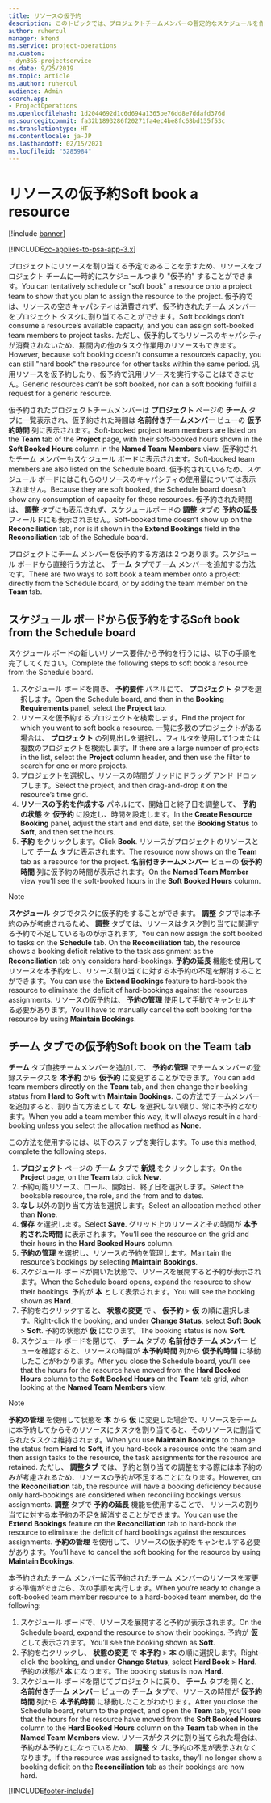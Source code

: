 ```yaml
---
title: リソースの仮予約
description: このトピックでは、プロジェクトチームメンバーの暫定的なスケジュールを作成したり、チームメンバーを仮予約する方法についての情報を示します。
author: ruhercul
manager: kfend
ms.service: project-operations
ms.custom:
- dyn365-projectservice
ms.date: 9/25/2019
ms.topic: article
ms.author: ruhercul
audience: Admin
search.app:
- ProjectOperations
ms.openlocfilehash: 1d2044692d1c6d694a1365be76dd8e7ddafd376d
ms.sourcegitcommit: fa32b1893286f20271fa4ec4be8fc68bd135f53c
ms.translationtype: HT
ms.contentlocale: ja-JP
ms.lasthandoff: 02/15/2021
ms.locfileid: "5285984"
---
```

# <a name="soft-book-a-resource"></a><span data-ttu-id="01ac6-103">リソースの仮予約</span><span class="sxs-lookup"><span data-stu-id="01ac6-103">Soft book a resource</span></span>

[!include [banner](../includes/psa-now-project-operations.md)]

[!INCLUDE[cc-applies-to-psa-app-3.x](../includes/cc-applies-to-psa-app-3x.md)]

<span data-ttu-id="01ac6-104">プロジェクトにリソースを割り当てる予定であることを示すため、リソースをプロジェクト チームに一時的にスケジュールつまり "仮予約" することができます。</span><span class="sxs-lookup"><span data-stu-id="01ac6-104">You can tentatively schedule or "soft book" a resource onto a project team to show that you plan to assign the resource to the project.</span></span> <span data-ttu-id="01ac6-105">仮予約では、リソースの空きキャパシティは消費されず、仮予約されたチーム メンバーをプロジェクト タスクに割り当てることができます。</span><span class="sxs-lookup"><span data-stu-id="01ac6-105">Soft bookings don’t consume a resource’s available capacity, and you can assign soft-booked team members to project tasks.</span></span> <span data-ttu-id="01ac6-106">ただし、仮予約してもリソースのキャパシティが消費されないため、期間内の他のタスク作業用のリソースもできます。</span><span class="sxs-lookup"><span data-stu-id="01ac6-106">However, because soft booking doesn’t consume a resource’s capacity, you can still "hard book" the resource for other tasks within the same period.</span></span> <span data-ttu-id="01ac6-107">汎用リソースを仮予約したり、仮予約で汎用リソースを実行することはできません。</span><span class="sxs-lookup"><span data-stu-id="01ac6-107">Generic resources can’t be soft booked, nor can a soft booking fulfill a request for a generic resource.</span></span>

<span data-ttu-id="01ac6-108">仮予約されたプロジェクトチームメンバーは **プロジェクト** ページの **チーム** タブに一覧表示され、仮予約された時間は **名前付きチームメンバー** ビューの **仮予約時間** 列に表示されます。</span><span class="sxs-lookup"><span data-stu-id="01ac6-108">Soft-booked project team members are listed on the **Team** tab of the **Project** page, with their soft-booked hours shown in the **Soft Booked Hours** column in the **Named Team Members** view.</span></span> <span data-ttu-id="01ac6-109">仮予約されたチーム メンバーもスケジュール ボードに表示されます。</span><span class="sxs-lookup"><span data-stu-id="01ac6-109">Soft-booked team members are also listed on the Schedule board.</span></span> <span data-ttu-id="01ac6-110">仮予約されているため、スケジュール ボードにはこれらのリソースのキャパシティの使用量については表示されません。</span><span class="sxs-lookup"><span data-stu-id="01ac6-110">Because they are soft booked, the Schedule board doesn't show any consumption of capacity for these resources.</span></span> <span data-ttu-id="01ac6-111">仮予約された時間は、 **調整** タブにも表示されず、スケジュールボードの **調整** タブの **予約の延長** フィールドにも表示されません。</span><span class="sxs-lookup"><span data-stu-id="01ac6-111">Soft-booked time doesn’t show up on the **Reconciliation** tab, nor is it shown in the **Extend Bookings** field in the **Reconciliation** tab of the Schedule board.</span></span> 

<span data-ttu-id="01ac6-112">プロジェクトにチーム メンバーを仮予約する方法は 2 つあります。スケジュール ボードから直接行う方法と、 **チーム** タブでチーム メンバーを追加する方法です。</span><span class="sxs-lookup"><span data-stu-id="01ac6-112">There are two ways to soft book a team member onto a project: directly from the Schedule board, or by adding the team member on the **Team** tab.</span></span> 

## <a name="soft-book-from-the-schedule-board"></a><span data-ttu-id="01ac6-113">スケジュール ボードから仮予約をする</span><span class="sxs-lookup"><span data-stu-id="01ac6-113">Soft book from the Schedule board</span></span>
<span data-ttu-id="01ac6-114">スケジュール ボードの新しいリソース要件から予約を行うには、以下の手順を完了してください。</span><span class="sxs-lookup"><span data-stu-id="01ac6-114">Complete the following steps to soft book a resource from the Schedule board.</span></span> 

1. <span data-ttu-id="01ac6-115">スケジュール ボードを開き、 **予約要件** パネルにて、 **プロジェクト** タブを選択します。</span><span class="sxs-lookup"><span data-stu-id="01ac6-115">Open the Schedule board, and then in the **Booking Requirements** panel, select the **Project** tab.</span></span>
2. <span data-ttu-id="01ac6-116">リソースを仮予約するプロジェクトを検索します。</span><span class="sxs-lookup"><span data-stu-id="01ac6-116">Find the project for which you want to soft book a resource.</span></span> <span data-ttu-id="01ac6-117">一覧に多数のプロジェクトがある場合は、 **プロジェクト** の列見出しを選択し、フィルタを使用して1つまたは複数のプロジェクトを検索します。</span><span class="sxs-lookup"><span data-stu-id="01ac6-117">If there are a large number of projects in the list, select the **Project** column header, and then use the filter to search for one or more projects.</span></span>
3. <span data-ttu-id="01ac6-118">プロジェクトを選択し、リソースの時間グリッドにドラッグ アンド ドロップします。</span><span class="sxs-lookup"><span data-stu-id="01ac6-118">Select the project, and then drag-and-drop it on the resource’s time grid.</span></span>
5. <span data-ttu-id="01ac6-119">**リソースの予約を作成する** パネルにて、開始日と終了日を調整して、 **予約の状態** を **仮予約** に設定し、時間を設定します。</span><span class="sxs-lookup"><span data-stu-id="01ac6-119">In the **Create Resource Booking** panel, adjust the start and end date, set the **Booking Status** to **Soft**, and then set the hours.</span></span> 
6. <span data-ttu-id="01ac6-120">**予約** をクリックします。</span><span class="sxs-lookup"><span data-stu-id="01ac6-120">Click **Book**.</span></span> <span data-ttu-id="01ac6-121">リソースがプロジェクトのリソースとして **チーム** タブに表示されます。</span><span class="sxs-lookup"><span data-stu-id="01ac6-121">The resource now shows on the **Team** tab as a resource for the project.</span></span> <span data-ttu-id="01ac6-122">**名前付きチームメンバー** ビューの **仮予約時間** 列に仮予約の時間が表示されます。</span><span class="sxs-lookup"><span data-stu-id="01ac6-122">On the **Named Team Member** view you’ll see the soft-booked hours in the **Soft Booked Hours** column.</span></span>

> [!NOTE]
> <span data-ttu-id="01ac6-123">**スケジュール** タブでタスクに仮予約をすることができます。 **調整** タブでは本予約のみが考慮されるため、 **調整** タブでは、リソースはタスク割り当てに関連する予約で不足しているものが示されます。</span><span class="sxs-lookup"><span data-stu-id="01ac6-123">You can now assign the soft booked to tasks on the **Schedule** tab. On the **Reconciliation** tab, the resource shows a booking deficit relative to the task assignment as the **Reconciliation** tab only considers hard-bookings.</span></span> <span data-ttu-id="01ac6-124">**予約の延長** 機能を使用してリソースを本予約をし、リソース割り当てに対する本予約の不足を解消することができます。</span><span class="sxs-lookup"><span data-stu-id="01ac6-124">You can use the **Extend Bookings** feature to hard-book the resource to eliminate the deficit of hard-bookings against the resources assignments.</span></span> <span data-ttu-id="01ac6-125">リソースの仮予約は、 **予約の管理** 使用して手動でキャンセルする必要があります。</span><span class="sxs-lookup"><span data-stu-id="01ac6-125">You’ll have to manually cancel the soft booking for the resource by using **Maintain Bookings**.</span></span>

## <a name="soft-book-on-the-team-tab"></a><span data-ttu-id="01ac6-126">チーム タブでの仮予約</span><span class="sxs-lookup"><span data-stu-id="01ac6-126">Soft book on the Team tab</span></span>

<span data-ttu-id="01ac6-127">**チーム** タブ直接チームメンバーを追加して、 **予約の管理** でチームメンバーの登録ステータスを **本予約** から **仮予約** に変更することができます。</span><span class="sxs-lookup"><span data-stu-id="01ac6-127">You can add team members directly on the **Team** tab, and then change their booking status from **Hard** to **Soft** with **Maintain Bookings**.</span></span> <span data-ttu-id="01ac6-128">この方法でチームメンバーを追加すると、割り当て方法として **なし** を選択しない限り、常に本予約となります。</span><span class="sxs-lookup"><span data-stu-id="01ac6-128">When you add a team member this way, it will always result in a hard-booking unless you select the allocation method as **None**.</span></span>

<span data-ttu-id="01ac6-129">この方法を使用するには、以下のステップを実行します。</span><span class="sxs-lookup"><span data-stu-id="01ac6-129">To use this method, complete the following steps.</span></span>

1. <span data-ttu-id="01ac6-130">**プロジェクト** ページの **チーム** タブで **新規** をクリックします。</span><span class="sxs-lookup"><span data-stu-id="01ac6-130">On the **Project** page, on the **Team** tab, click **New**.</span></span>
2. <span data-ttu-id="01ac6-131">予約可能リソース、ロール、開始日、終了日を選択します。</span><span class="sxs-lookup"><span data-stu-id="01ac6-131">Select the bookable resource, the role, and the from and to dates.</span></span>
3. <span data-ttu-id="01ac6-132">**なし** 以外の割り当て方法を選択します。</span><span class="sxs-lookup"><span data-stu-id="01ac6-132">Select an allocation method other than **None**.</span></span>
4. <span data-ttu-id="01ac6-133">**保存** を選択します。</span><span class="sxs-lookup"><span data-stu-id="01ac6-133">Select **Save**.</span></span> <span data-ttu-id="01ac6-134">グリッド上のリソースとその時間が **本予約された時間** に表示されます。</span><span class="sxs-lookup"><span data-stu-id="01ac6-134">You’ll see the resource on the grid and their hours in the **Hard Booked Hours** column.</span></span>
5. <span data-ttu-id="01ac6-135">**予約の管理** を選択し、リソースの予約を管理します。</span><span class="sxs-lookup"><span data-stu-id="01ac6-135">Maintain the resource’s bookings by selecting **Maintain Bookings**.</span></span>
6. <span data-ttu-id="01ac6-136">スケジュール ボードが開いた状態で、リソースを展開すると予約が表示されます。</span><span class="sxs-lookup"><span data-stu-id="01ac6-136">When the Schedule board opens, expand the resource to show their bookings.</span></span> <span data-ttu-id="01ac6-137">予約が **本** として表示されます。</span><span class="sxs-lookup"><span data-stu-id="01ac6-137">You will see the booking shown as **Hard**.</span></span>
7. <span data-ttu-id="01ac6-138">予約を右クリックすると、 **状態の変更** で 、 **仮予約** \> **仮** の順に選択します。</span><span class="sxs-lookup"><span data-stu-id="01ac6-138">Right-click the booking, and under **Change Status**, select **Soft Book** \> **Soft**.</span></span> <span data-ttu-id="01ac6-139">予約の状態が **仮** になります。</span><span class="sxs-lookup"><span data-stu-id="01ac6-139">The booking status is now **Soft**.</span></span>
8. <span data-ttu-id="01ac6-140">スケジュール ボードを閉じて、 **チーム** タブの **名前付きチーム メンバー** ビューを確認すると、リソースの時間が **本予約時間** 列から **仮予約時間** に移動したことがわかります。</span><span class="sxs-lookup"><span data-stu-id="01ac6-140">After you close the Schedule board, you’ll see that the hours for the resource have moved from the **Hard Booked Hours** column to the **Soft Booked Hours** on the **Team** tab grid, when looking at the **Named Team Members** view.</span></span>

> [!NOTE]
> <span data-ttu-id="01ac6-141">**予約の管理** を使用して状態を **本** から **仮** に変更した場合で、リソースをチームに本予約してからそのリソースにタスクを割り当てると、そのリソースに割当てられたタスクは維持されます。</span><span class="sxs-lookup"><span data-stu-id="01ac6-141">When you use **Maintain Bookings** to change the status from **Hard** to **Soft**, if you hard-book a resource onto the team and then assign tasks to the resource, the task assignments for the resource are retained.</span></span> <span data-ttu-id="01ac6-142">ただし、 **調整タブ** では、予約と割り当ての調整をする際には本予約のみが考慮されるため、リソースの予約が不足することになります。</span><span class="sxs-lookup"><span data-stu-id="01ac6-142">However, on the **Reconciliation** tab, the resource will have a booking deficiency because only hard-bookings are considered when reconciling bookings versus assignments.</span></span> <span data-ttu-id="01ac6-143">**調整** タブで **予約の延長** 機能を使用することで、 リソースの割り当てに対する本予約の不足を解消することができます。</span><span class="sxs-lookup"><span data-stu-id="01ac6-143">You can use the **Extend Bookings** feature on the **Reconciliation** tab to hard-book the resource to eliminate the deficit of hard bookings against the resources assignments.</span></span> <span data-ttu-id="01ac6-144">**予約の管理** を使用して、リソースの仮予約をキャンセルする必要があります。</span><span class="sxs-lookup"><span data-stu-id="01ac6-144">You’ll have to cancel the soft booking for the resource by using **Maintain Bookings**.</span></span>

<span data-ttu-id="01ac6-145">本予約されたチーム メンバーに仮予約されたチーム メンバーのリソースを変更する準備ができたら、次の手順を実行します。</span><span class="sxs-lookup"><span data-stu-id="01ac6-145">When you’re ready to change a soft-booked team member resource to a hard-booked team member, do the following:</span></span>

1. <span data-ttu-id="01ac6-146">スケジュール ボードで、リソースを展開すると予約が表示されます。</span><span class="sxs-lookup"><span data-stu-id="01ac6-146">On the Schedule board, expand the resource to show their bookings.</span></span> <span data-ttu-id="01ac6-147">予約が **仮** として表示されます。</span><span class="sxs-lookup"><span data-stu-id="01ac6-147">You’ll see the booking shown as **Soft**.</span></span>
2. <span data-ttu-id="01ac6-148">予約を右クリックし、 **状態の変更** で **本予約** \> **本** の順に選択します。</span><span class="sxs-lookup"><span data-stu-id="01ac6-148">Right-click the booking, and under **Change Status**, select **Hard Book** \> **Hard**.</span></span> <span data-ttu-id="01ac6-149">予約の状態が **本** になります。</span><span class="sxs-lookup"><span data-stu-id="01ac6-149">The booking status is now **Hard**.</span></span>
3. <span data-ttu-id="01ac6-150">スケジュール ボードを閉じてプロジェクトに戻り、 **チーム** タブを開くと、 **名前付きチーム メンバー** ビューの **チーム** タブで、リソースの時間が **仮予約時間** 列から **本予約時間** に移動したことがわかります。</span><span class="sxs-lookup"><span data-stu-id="01ac6-150">After you close the Schedule board, return to the project, and open the **Team** tab, you’ll see that the hours for the resource have moved from the **Soft Booked Hours** column to the **Hard Booked Hours** column on the **Team** tab when in the **Named Team Members** view.</span></span> <span data-ttu-id="01ac6-151">リソースがタスクに割り当てられた場合は、予約が本予約とになっているため、 **調整** タブに予約の不足が表示されなくなります。</span><span class="sxs-lookup"><span data-stu-id="01ac6-151">If the resource was assigned to tasks, they’ll no longer show a booking deficit on the **Reconciliation** tab as their bookings are now hard.</span></span>



[!INCLUDE[footer-include](../includes/footer-banner.md)]